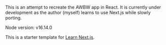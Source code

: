 This is an attempt to recreate the AWBW app in React. It is currently under development as the author (myself) learns to use Next.js while slowly porting.

Node version: v16.14.0

This is a starter template for [Learn Next.js](https://nextjs.org/learn).